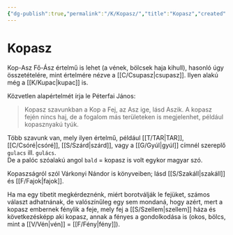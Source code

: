 ```yaml
---
{"dg-publish":true,"permalink":"/K/Kopasz/","title":"Kopasz","created":"2024-04-20T13:41","updated":"2025-05-03T11:03"}
---
```



# Kopasz

Kop-Asz Fő-Ász értelmű is lehet (a vének, bölcsek haja kihull), hasonló úgy összetételére, mint értelmére nézve a [[C/Csupasz\|csupasz]]. Ilyen alakú még a [[K/Kupac\|kupac]] is.  

Közvetlen alapértelmét írja le Péterfai János:  
> Kopasz szavunkban a Kop a Fej, az Asz ige, lásd Aszik. A kopasz fején nincs haj, de a fogalom más területeken is megjelenhet, például kopasznyakú tyúk.  

Több szavunk van, mely ilyen értelmű, például [[T/TAR\|TAR]], [[C/Csóré\|csóré]], [[S/Szárd\|szárd]], vagy a [[G/Gyúl\|gyúl]] címnél szereplő `gulacs` ill. `gulács`.  
De a palóc szóalakú angol `bald` = kopasz is volt egykor magyar szó.  

Kopaszságról szól Várkonyi Nándor is könyveiben; lásd [[S/Szakáll\|szakáll]] és [[F/Fajok\|fajok]].  

Ha ma egy tibetit megkérdeznénk, miért borotválják le fejüket, számos választ adhatnának, de valószínűleg egy sem mondaná, hogy azért, mert a kopasz embernek fénylik a feje, mely fej a [[S/Szellem\|szellem]] háza és következésképp aki kopasz, annak a fényes a gondolkodása is (okos, bölcs, mint a [[V/Vén\|vén]] = [[F/Fény\|fény]]).  